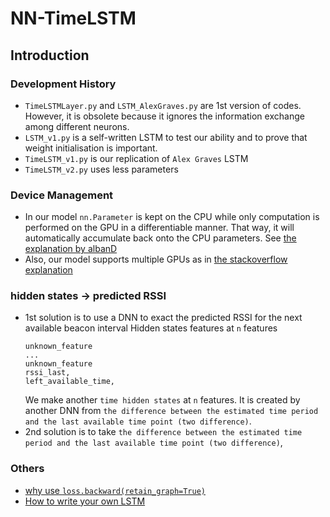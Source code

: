# NN-TimeLSTM
## Introduction
### Development History
* `TimeLSTMLayer.py` and `LSTM_AlexGraves.py` are 1st version of codes. However, it is obsolete because it ignores the information exchange among different neurons. 
* `LSTM_v1.py` is a self-written LSTM to test our ability and to prove that weight initialisation is important.
* `TimeLSTM_v1.py` is our replication of `Alex Graves` LSTM
* `TimeLSTM_v2.py` uses less parameters

### Device Management
* In our model `nn.Parameter` is kept on the CPU while only computation is performed on the GPU in a differentiable manner. That way, it will automatically accumulate back onto the CPU parameters. See [the explanation by albanD](https://discuss.pytorch.org/t/keeping-only-part-of-model-parameters-on-gpu/71308)
* Also, our model supports multiple GPUs as in [the stackoverflow explanation](https://stackoverflow.com/questions/54216920/how-to-use-multiple-gpus-in-pytorch)



### hidden states -> predicted RSSI
* 1st solution is to use a DNN to exact the predicted RSSI for the next available beacon interval
    Hidden states features at `n` features
    ```
    unknown_feature
    ...
    unknown_feature
    rssi_last,
    left_available_time,
    ```
    We make another `time hidden states` at `n` features. It is created by another DNN from `the difference between the estimated time period and the last available time point (two difference)`.
* 2nd solution is to take `the difference between the estimated time period and the last available time point (two difference)`, 

### Others
* [why use `loss.backward(retain_graph=True)`](https://stackoverflow.com/questions/46774641/what-does-the-parameter-retain-graph-mean-in-the-variables-backward-method)
* [How to write your own LSTM](https://blog.csdn.net/junbaba_/article/details/106135219)